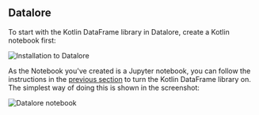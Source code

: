 [//]: # (title: Get started with Kotlin DataFrame on Datalore)

## Datalore

To start with the Kotlin DataFrame library in Datalore, create a Kotlin notebook first:

![Installation to Datalore](datalore-1.png)

As the Notebook you've created is a Jupyter notebook, you can follow the instructions
in the [previous section](gettingStartedJupyterNotebook.md) to turn the Kotlin DataFrame library on.
The simplest way of doing this is shown in the screenshot:

![Datalore notebook](datalore-2.png)
